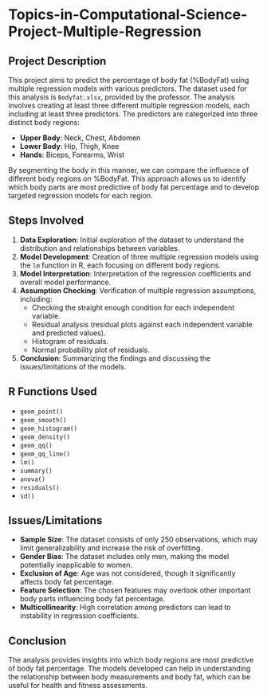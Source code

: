 # Topics-in-Computational-Science-Project-Multiple-Regression

## Project Description

This project aims to predict the percentage of body fat (%BodyFat) using multiple regression models with various predictors. The dataset used for this analysis is `Bodyfat.xlsx`, provided by the professor. The analysis involves creating at least three different multiple regression models, each including at least three predictors. The predictors are categorized into three distinct body regions:

- **Upper Body**: Neck, Chest, Abdomen
- **Lower Body**: Hip, Thigh, Knee
- **Hands**: Biceps, Forearms, Wrist

By segmenting the body in this manner, we can compare the influence of different body regions on %BodyFat. This approach allows us to identify which body parts are most predictive of body fat percentage and to develop targeted regression models for each region.

## Steps Involved

1. **Data Exploration**: Initial exploration of the dataset to understand the distribution and relationships between variables.
2. **Model Development**: Creation of three multiple regression models using the `lm` function in R, each focusing on different body regions.
3. **Model Interpretation**: Interpretation of the regression coefficients and overall model performance.
4. **Assumption Checking**: Verification of multiple regression assumptions, including:
   - Checking the straight enough condition for each independent variable.
   - Residual analysis (residual plots against each independent variable and predicted values).
   - Histogram of residuals.
   - Normal probability plot of residuals.
5. **Conclusion**: Summarizing the findings and discussing the issues/limitations of the models.

## R Functions Used

- `geom_point()`
- `geom_smooth()`
- `geom_histogram()`
- `geom_density()`
- `geom_qq()`
- `geom_qq_line()`
- `lm()`
- `summary()`
- `anova()`
- `residuals()`
- `sd()`

## Issues/Limitations

- **Sample Size**: The dataset consists of only 250 observations, which may limit generalizability and increase the risk of overfitting.
- **Gender Bias**: The dataset includes only men, making the model potentially inapplicable to women.
- **Exclusion of Age**: Age was not considered, though it significantly affects body fat percentage.
- **Feature Selection**: The chosen features may overlook other important body parts influencing body fat percentage.
- **Multicollinearity**: High correlation among predictors can lead to instability in regression coefficients.

## Conclusion

The analysis provides insights into which body regions are most predictive of body fat percentage. The models developed can help in understanding the relationship between body measurements and body fat, which can be useful for health and fitness assessments.
